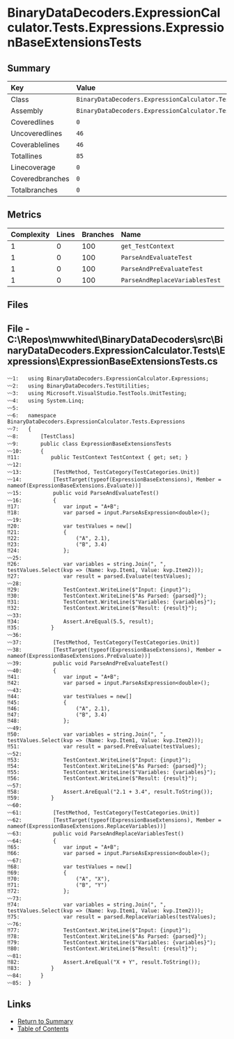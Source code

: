 ﻿# BinaryDataDecoders.ExpressionCalculator.Tests.Expressions.ExpressionBaseExtensionsTests

## Summary

| Key             | Value                                                                                     |
| :-------------- | :---------------------------------------------------------------------------------------- |
| Class           | `BinaryDataDecoders.ExpressionCalculator.Tests.Expressions.ExpressionBaseExtensionsTests` |
| Assembly        | `BinaryDataDecoders.ExpressionCalculator.Tests`                                           |
| Coveredlines    | `0`                                                                                       |
| Uncoveredlines  | `46`                                                                                      |
| Coverablelines  | `46`                                                                                      |
| Totallines      | `85`                                                                                      |
| Linecoverage    | `0`                                                                                       |
| Coveredbranches | `0`                                                                                       |
| Totalbranches   | `0`                                                                                       |

## Metrics

| Complexity | Lines | Branches | Name                           |
| :--------- | :---- | :------- | :----------------------------- |
| 1          | 0     | 100      | `get_TestContext`              |
| 1          | 0     | 100      | `ParseAndEvaluateTest`         |
| 1          | 0     | 100      | `ParseAndPreEvaluateTest`      |
| 1          | 0     | 100      | `ParseAndReplaceVariablesTest` |

## Files

## File - C:\Repos\mwwhited\BinaryDataDecoders\src\BinaryDataDecoders.ExpressionCalculator.Tests\Expressions\ExpressionBaseExtensionsTests.cs

```CSharp
〰1:   using BinaryDataDecoders.ExpressionCalculator.Expressions;
〰2:   using BinaryDataDecoders.TestUtilities;
〰3:   using Microsoft.VisualStudio.TestTools.UnitTesting;
〰4:   using System.Linq;
〰5:   
〰6:   namespace BinaryDataDecoders.ExpressionCalculator.Tests.Expressions
〰7:   {
〰8:       [TestClass]
〰9:       public class ExpressionBaseExtensionsTests
〰10:      {
‼11:          public TestContext TestContext { get; set; }
〰12:  
〰13:          [TestMethod, TestCategory(TestCategories.Unit)]
〰14:          [TestTarget(typeof(ExpressionBaseExtensions), Member = nameof(ExpressionBaseExtensions.Evaluate))]
〰15:          public void ParseAndEvaluateTest()
〰16:          {
‼17:              var input = "A+B";
‼18:              var parsed = input.ParseAsExpression<double>();
〰19:  
‼20:              var testValues = new[]
‼21:              {
‼22:                  ("A", 2.1),
‼23:                  ("B", 3.4)
‼24:              };
〰25:  
‼26:              var variables = string.Join(", ", testValues.Select(kvp => (Name: kvp.Item1, Value: kvp.Item2)));
‼27:              var result = parsed.Evaluate(testValues);
〰28:  
‼29:              TestContext.WriteLine($"Input: {input}");
‼30:              TestContext.WriteLine($"As Parsed: {parsed}");
‼31:              TestContext.WriteLine($"Variables: {variables}");
‼32:              TestContext.WriteLine($"Result: {result}");
〰33:  
‼34:              Assert.AreEqual(5.5, result);
‼35:          }
〰36:  
〰37:          [TestMethod, TestCategory(TestCategories.Unit)]
〰38:          [TestTarget(typeof(ExpressionBaseExtensions), Member = nameof(ExpressionBaseExtensions.PreEvaluate))]
〰39:          public void ParseAndPreEvaluateTest()
〰40:          {
‼41:              var input = "A+B";
‼42:              var parsed = input.ParseAsExpression<double>();
〰43:  
‼44:              var testValues = new[]
‼45:              {
‼46:                  ("A", 2.1),
‼47:                  ("B", 3.4)
‼48:              };
〰49:  
‼50:              var variables = string.Join(", ", testValues.Select(kvp => (Name: kvp.Item1, Value: kvp.Item2)));
‼51:              var result = parsed.PreEvaluate(testValues);
〰52:  
‼53:              TestContext.WriteLine($"Input: {input}");
‼54:              TestContext.WriteLine($"As Parsed: {parsed}");
‼55:              TestContext.WriteLine($"Variables: {variables}");
‼56:              TestContext.WriteLine($"Result: {result}");
〰57:  
‼58:              Assert.AreEqual("2.1 + 3.4", result.ToString());
‼59:          }
〰60:  
〰61:          [TestMethod, TestCategory(TestCategories.Unit)]
〰62:          [TestTarget(typeof(ExpressionBaseExtensions), Member = nameof(ExpressionBaseExtensions.ReplaceVariables))]
〰63:          public void ParseAndReplaceVariablesTest()
〰64:          {
‼65:              var input = "A+B";
‼66:              var parsed = input.ParseAsExpression<double>();
〰67:  
‼68:              var testValues = new[]
‼69:              {
‼70:                  ("A", "X"),
‼71:                  ("B", "Y")
‼72:              };
〰73:  
‼74:              var variables = string.Join(", ", testValues.Select(kvp => (Name: kvp.Item1, Value: kvp.Item2)));
‼75:              var result = parsed.ReplaceVariables(testValues);
〰76:  
‼77:              TestContext.WriteLine($"Input: {input}");
‼78:              TestContext.WriteLine($"As Parsed: {parsed}");
‼79:              TestContext.WriteLine($"Variables: {variables}");
‼80:              TestContext.WriteLine($"Result: {result}");
〰81:  
‼82:              Assert.AreEqual("X + Y", result.ToString());
‼83:          }
〰84:      }
〰85:  }
```

## Links

* [Return to Summary](Summary.md)
* [Table of Contents](../TOC.md)

